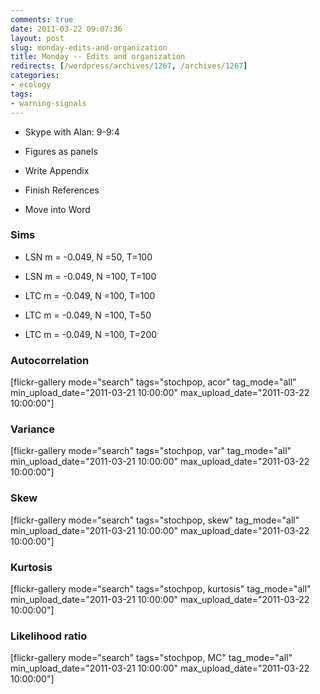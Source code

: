 ```yaml
---
comments: true
date: 2011-03-22 09:07:36
layout: post
slug: monday-edits-and-organization
title: Monday -- Edits and organization
redirects: [/wordpress/archives/1267, /archives/1267]
categories:
- ecology
tags:
- warning-signals
---
```






	
  * Skype with Alan: 9-9:4

	
  * Figures as panels

	
  * Write Appendix

	
  * Finish References

	
  * Move into Word




### Sims





	
  * LSN m = -0.049, N =50, T=100

	
  * LSN m = -0.049, N =100, T=100

	
  * LTC m = -0.049, N =100, T=100

	
  * LTC m = -0.049, N =100, T=50

	
  * LTC m = -0.049, N =100, T=200




### Autocorrelation


[flickr-gallery mode="search" tags="stochpop, acor"  tag_mode="all"  min_upload_date="2011-03-21 10:00:00" max_upload_date="2011-03-22 10:00:00"]


### Variance


[flickr-gallery mode="search" tags="stochpop, var" tag_mode="all" min_upload_date="2011-03-21 10:00:00" max_upload_date="2011-03-22 10:00:00"]


### Skew


[flickr-gallery mode="search" tags="stochpop, skew" tag_mode="all" min_upload_date="2011-03-21 10:00:00" max_upload_date="2011-03-22 10:00:00"]


### Kurtosis


[flickr-gallery mode="search" tags="stochpop, kurtosis"  tag_mode="all"  min_upload_date="2011-03-21 10:00:00" max_upload_date="2011-03-22 10:00:00"]


### Likelihood ratio


[flickr-gallery mode="search" tags="stochpop, MC"  tag_mode="all"  min_upload_date="2011-03-21 10:00:00" max_upload_date="2011-03-22 10:00:00"]
